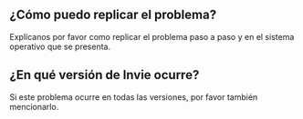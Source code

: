 ## ¿Cómo puedo replicar el problema?
Explícanos por favor como replicar el problema paso a paso y en el sistema operativo que se presenta.
## ¿En qué versión de Invie ocurre?
Si este problema ocurre en todas las versiones, por favor también mencionarlo.
